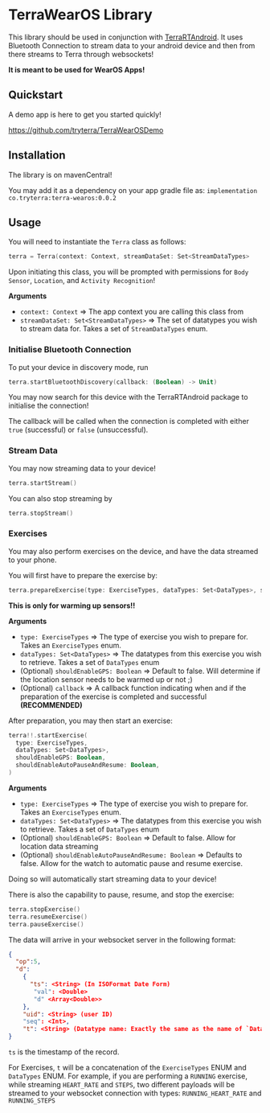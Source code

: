 # TerraWearOS Library

This library should be used in conjunction with [TerraRTAndroid](https://github.com/tryterra/TerraRTAndroid).
It uses Bluetooth Connection to stream data to your android device and then from there streams to Terra through websockets!

**It is meant to be used for WearOS Apps!**

## Quickstart

A demo app is here to get you started quickly!

https://github.com/tryterra/TerraWearOSDemo

## Installation

The library is on mavenCentral!

You may add it as a dependency on your app gradle file as: `implementation co.tryterra:terra-wearos:0.0.2`

## Usage

You will need to instantiate the `Terra` class as follows:

```kotlin
terra = Terra(context: Context, streamDataSet: Set<StreamDataTypes>
```

Upon initiating this class, you will be prompted with permissions for `Body Sensor`, `Location`, and `Activity Recognition`!

**Arguments**
- `context: Context` => The app context you are calling this class from
- `streamDataSet: Set<StreamDataTypes>` => The set of datatypes you wish to stream data for. Takes a set of `StreamDataTypes` enum.

### Initialise Bluetooth Connection

To put your device in discovery mode, run 
```kotlin
terra.startBluetoothDiscovery(callback: (Boolean) -> Unit)
```

You may now search for this device with the TerraRTAndroid package to initialise the connection!

The callback will be called when the connection is completed with either `true` (successful) or `false` (unsuccessful).

### Stream Data

You may now streaming data to your device!

```kotlin
terra.startStream()
```

You can also stop streaming by 
```kotlin
terra.stopStream()
```

### Exercises 

You may also perform exercises on the device, and have the data streamed to your phone. 

You will first have to prepare the exercise by:

```kotlin
terra.prepareExercise(type: ExerciseTypes, dataTypes: Set<DataTypes>, shouldEnableGPS: Boolean, callback: (Boolean) -> Unit)
```

**This is only for warming up sensors!!**

**Arguments**
- `type: ExerciseTypes` => The type of exercise you wish to prepare for. Takes an `ExerciseTypes` enum.
- `dataTypes: Set<DataTypes>` => The datatypes from this exercise you wish to retrieve. Takes a set of `DataTypes` enum
- (Optional) `shouldEnableGPS: Boolean` => Default to false. Will determine if the location sensor needs to be warmed up or not ;)
- (Optional) `callback` => A callback function indicating when and if the preparation of the exercise is completed and successful **(RECOMMENDED)**

After preparation, you may then start an exercise:

```kotlin
terra!!.startExercise(
  type: ExerciseTypes,
  dataTypes: Set<DataTypes>,
  shouldEnableGPS: Boolean,
  shouldEnableAutoPauseAndResume: Boolean,
)
```

**Arguments**
- `type: ExerciseTypes` => The type of exercise you wish to prepare for. Takes an `ExerciseTypes` enum.
- `dataTypes: Set<DataTypes>` => The datatypes from this exercise you wish to retrieve. Takes a set of `DataTypes` enum
- (Optional) `shouldEnableGPS: Boolean` => Default to false. Allow for location data streaming
- (Optional) `shouldEnableAutoPauseAndResume: Boolean` => Defaults to false. Allow for the watch to automatic pause and resume exercise.

Doing so will automatically start streaming data to your device!

There is also the capability to pause, resume, and stop the exercise:

```kotlin
terra.stopExercise()
terra.resumeExercise()
terra.pauseExercise()
```

The data will arrive in your websocket server in the following format:

```json
{
  "op":5,
  "d":
    {
      "ts": <String> (In ISOFormat Date Form)
       "val": <Double>
       "d" <Array<Double>>
    },
    "uid": <String> (user ID)
    "seq": <Int>,
    "t": <String> (Datatype name: Exactly the same as the name of `DataTypes` enum)
}
```

`ts` is the timestamp of the record.

For Exercises, `t` will be a concatenation of the `ExerciseTypes` ENUM and `DataTypes` ENUM.
For example, if you are performing a `RUNNING` exercise, while streaming `HEART_RATE` and `STEPS`, two different payloads will be streamed to your websocket connection with types: `RUNNING_HEART_RATE` and `RUNNING_STEPS`


